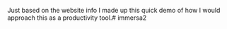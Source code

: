 Just based on the website info I made up this quick demo of how I would approach this as a productivity tool.# immersa2
